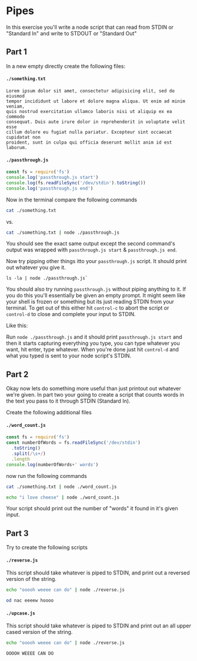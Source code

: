 # Pipes

In this exercise you'll write a node script that can read from
STDIN or "Standard In" and write to STDOUT or "Standard Out"


## Part 1

In a new empty directly create the following files:


#### `./something.txt`

```
Lorem ipsum dolor sit amet, consectetur adipisicing elit, sed do eiusmod
tempor incididunt ut labore et dolore magna aliqua. Ut enim ad minim veniam,
quis nostrud exercitation ullamco laboris nisi ut aliquip ex ea commodo
consequat. Duis aute irure dolor in reprehenderit in voluptate velit esse
cillum dolore eu fugiat nulla pariatur. Excepteur sint occaecat cupidatat non
proident, sunt in culpa qui officia deserunt mollit anim id est laborum.
```

#### `./passthrough.js`

```js
const fs = require('fs')
console.log('passthrough.js start')
console.log(fs.readFileSync('/dev/stdin').toString())
console.log('passthrough.js end')
```


Now in the terminal compare the following commands

```sh
cat ./something.txt
```

vs.

```sh
cat ./something.txt | node ./passthrough.js
```

You should see the exact same output except the second command's output was
wrapped with `passthrough.js start` & `passthrough.js end`.


Now try pipping other things itto your `passthrough.js` script. It
should print out whatever you give it.

```
ls -la | node ./passthrough.js`
```


You should also try running `passthrough.js` without piping anything to it. If
you do this you'll essentially be given an empty prompt. It might seem like
your shell is frozen or something but its just reading STDIN from your terminal.
To get out of this either hit `control-c` to abort the script or `control-d` to
close and complete your input to STDIN.

Like this:

Run `node ./passthrough.js` and it should print `passthrough.js start` and then
it starts capturing everything you type, you can type whatever you want, hit
enter, type whatever. When you're done just hit `control-d` and what you typed
is sent to your node script's STDIN.

## Part 2

Okay now lets do something more useful than just printout out whatever we're
given. In part two your going to create a script that counts words in the text
you pass to it through STDIN (Standard In).

Create the following additional files

#### `./word_count.js`

```js
const fs = require('fs')
const numberOfWords = fs.readFileSync('/dev/stdin')
  .toString()
  .split(/\s+/)
  .length
console.log(numberOfWords+' words')
```


now run the following commands

```sh
cat ./something.txt | node ./word_count.js
```

```sh
echo "i love cheese" | node ./word_count.js
```

Your script should print out the number of "words" it found in it's given input.

## Part 3

Try to create the following scripts

#### `./reverse.js`

This script should take whatever is piped to STDIN, and print out a reversed
version of the string.

```sh
echo "ooooh weeee can do" | node ./reverse.js

od nac eeeew hoooo
```

#### `./upcase.js`

This script should take whatever is piped to STDIN and print out an all upper
cased version of the string.

```sh
echo "ooooh weeee can do" | node ./reverse.js

OOOOH WEEEE CAN DO
```
